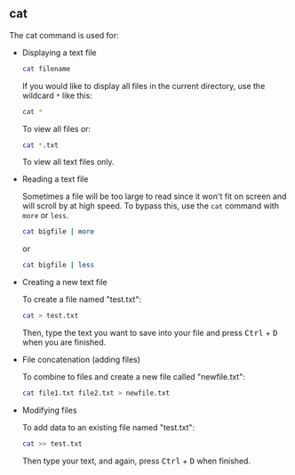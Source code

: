 ## cat

The cat command is used for:

* Displaying a text file

	```bash
	cat filename
	```
	
  If you would like to display all files in the current directory, use the wildcard `*` like this:
  
	```bash
	cat *
	```
	
  To view all files or:
  
	```bash
	cat *.txt
	```
	
  To view all text files only.
	
* Reading a text file

  Sometimes a file will be too large to read since it won't fit on screen and will scroll by at high speed. To bypass this, use the `cat` command with `more` or `less`.
  
	```bash
	cat bigfile | more
	```
	
  or
  
	```bash
	cat bigfile | less
	```
	
* Creating a new text file

  To create a file named "test.txt":
  
	```bash
	cat > test.txt
	```
	
  Then, type the text you want to save into your file and press <kbd>Ctrl</kbd> + <kbd>D</kbd> when you are finished.
  
* File concatenation (adding files)

  To combine to files and create a new file called "newfile.txt":
  
	```bash
	cat file1.txt file2.txt > newfile.txt
	```
	
* Modifying files

  To add data to an existing file named "test.txt":
  
	```bash
	cat >> test.txt
	```
	
  Then type your text, and again, press <kbd>Ctrl</kbd> + <kbd>D</kbd> when finished.




